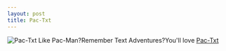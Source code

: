 ```yaml
--- 
layout: post
title: Pac-Txt
---
```


![Pac-Txt](http://pac-txt.com/images/logo.gif)
Like Pac-Man?Remember Text Adventures?You'll love [Pac-Txt](http://pac-txt.com/)
